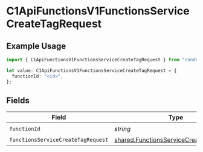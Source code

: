 # C1ApiFunctionsV1FunctionsServiceCreateTagRequest

## Example Usage

```typescript
import { C1ApiFunctionsV1FunctionsServiceCreateTagRequest } from "conductorone-sdk-typescript/sdk/models/operations";

let value: C1ApiFunctionsV1FunctionsServiceCreateTagRequest = {
  functionId: "<id>",
};
```

## Fields

| Field                                                                                                     | Type                                                                                                      | Required                                                                                                  | Description                                                                                               |
| --------------------------------------------------------------------------------------------------------- | --------------------------------------------------------------------------------------------------------- | --------------------------------------------------------------------------------------------------------- | --------------------------------------------------------------------------------------------------------- |
| `functionId`                                                                                              | *string*                                                                                                  | :heavy_check_mark:                                                                                        | N/A                                                                                                       |
| `functionsServiceCreateTagRequest`                                                                        | [shared.FunctionsServiceCreateTagRequest](../../../sdk/models/shared/functionsservicecreatetagrequest.md) | :heavy_minus_sign:                                                                                        | N/A                                                                                                       |